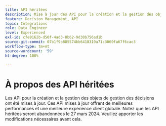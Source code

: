 ```yaml
---
title: API héritées
description: Mise à jour des API pour la création et la gestion des objets de gestion des décisions.
feature: Decision Management, API
topic: Integrations
role: Data Engineer
level: Experienced
exl-id: cfe8162b-d50f-4ad3-8b62-9d30b756ad1b
source-git-commit: 07b1f9b885574bb6418310a71c3060fa67f6cac3
workflow-type: tm+mt
source-wordcount: '59'
ht-degree: 100%

---
```


# À propos des API héritées

Les API pour la création et la gestion des objets de gestion des décisions ont été mises à jour. Ces API mises à jour offrent de meilleures performances et une meilleure expérience client globale. Notez que les API héritées seront abandonnées le 27 mars 2024. Veuillez apporter les modifications nécessaires avant cela.
